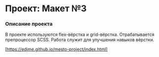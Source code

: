 # Проект: Макет №3

### Опиcание проекта
В проекте используются flex-вёрстка и grid-вёрстка. Отрабатывается препроцессор SCSS. 
Работа служит для улучшения навыков вёрстки.


[https://edjme.github.io/mesto-project/index.html]




